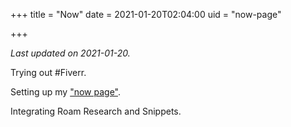 +++
title = "Now"
date = 2021-01-20T02:04:00
uid = "now-page"

+++


_Last updated on 2021-01-20._

Trying out #Fiverr.

Setting up my ["now page"](http://nownownow.com).

Integrating Roam Research and Snippets.
    
